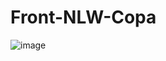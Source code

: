 # Front-NLW-Copa

![image](https://user-images.githubusercontent.com/69489641/199800040-22cbdb8d-22c0-4b53-bbcb-fdf48aaffb91.png)
